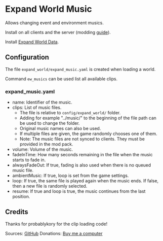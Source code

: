 # Expand World Music

Allows changing event and environment musics.

Install on all clients and the server (modding [guide](https://youtu.be/L9ljm2eKLrk)).

Install [Expand World Data](https://valheim.thunderstore.io/package/JereKuusela/Expand_World_Data/).

## Configuration

The file `expand_world/expand_music.yaml` is created when loading a world.

Command `ew_musics` can be used list all available clips.

### expand_music.yaml

- name: Identifier of the music.
- clips: List of music files.
  - The file is relative to `config/expand_world/` folder.
  - Adding for example "../music/" to the beginning of the file path can be used to change the folder.
  - Original music names can also be used.
  - If multiple files are given, the game randomly chooses one of them.
  - Note: The music files are not synced to clients. They must be provided in the mod pack.
- volume: Volume of the music.
- fadeInTime: How many seconds remaining in the file when the music starts to fade in.
- alwaysFadeOut: If true, fading is also used when there is no queued music file.
- ambientMusic: If true, loop is set from the game settings.
- loop: If true, the same file is played again when the music ends. If false, then a new file is randomly selected.
- resume: If true and loop is true, the music continues from the last position.

## Credits

Thanks for probablykory for the clip loading code!

Sources: [GitHub](https://github.com/JereKuusela/valheim-expand_world_music)
Donations: [Buy me a computer](https://www.buymeacoffee.com/jerekuusela)
